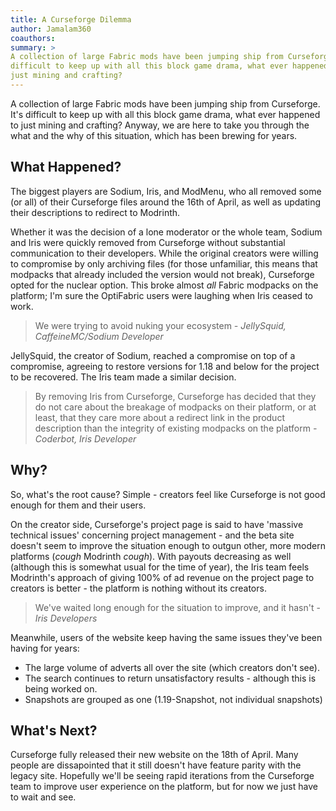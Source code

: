 ```yaml
---
title: A Curseforge Dilemma
author: Jamalam360
coauthors:
summary: >
A collection of large Fabric mods have been jumping ship from Curseforge. It's
difficult to keep up with all this block game drama, what ever happened to
just mining and crafting?
---
```


A collection of large Fabric mods have been jumping ship from Curseforge. It's
difficult to keep up with all this block game drama, what ever happened to just
mining and crafting? Anyway, we are here to take you through the what and the
why of this situation, which has been brewing for years.

## What Happened?

The biggest players are Sodium, Iris, and ModMenu, who all removed some (or all)
of their Curseforge files around the 16th of April, as well as updating their
descriptions to redirect to Modrinth.

Whether it was the decision of a lone moderator or the whole team, Sodium and
Iris were quickly removed from Curseforge without substantial communication to
their developers. While the original creators were willing to compromise by only
archiving files (for those unfamiliar, this means that modpacks that already
included the version would not break), Curseforge opted for the nuclear option.
This broke almost _all_ Fabric modpacks on the platform; I'm sure the OptiFabric
users were laughing when Iris ceased to work.

> We were trying to avoid nuking your ecosystem _- JellySquid, CaffeineMC/Sodium
> Developer_

JellySquid, the creator of Sodium, reached a compromise on top of a compromise,
agreeing to restore versions for 1.18 and below for the project to be recovered.
The Iris team made a similar decision.

> By removing Iris from Curseforge, Curseforge has decided that they do not care
> about the breakage of modpacks on their platform, or at least, that they care
> more about a redirect link in the product description than the integrity of
> existing modpacks on the platform _- Coderbot, Iris Developer_

## Why?

So, what's the root cause? Simple - creators feel like Curseforge is not good
enough for them and their users.

On the creator side, Curseforge's project page is said to have 'massive
technical issues' concerning project management - and the beta site doesn't seem
to improve the situation enough to outgun other, more modern platforms (_cough_
Modrinth _cough_). With payouts decreasing as well (although this is somewhat
usual for the time of year), the Iris team feels Modrinth's approach of giving
100% of ad revenue on the project page to creators is better - the platform is
nothing without its creators.

> We've waited long enough for the situation to improve, and it hasn't - _Iris
> Developers_

Meanwhile, users of the website keep having the same issues they've been having
for years:

- The large volume of adverts all over the site (which creators don't see).
- The search continues to return unsatisfactory results - although this is being
  worked on.
- Snapshots are grouped as one (1.19-Snapshot, not individual snapshots)

## What's Next?

Curseforge fully released their new website on the 18th of April. Many people
are dissapointed that it still doesn't have feature parity with the legacy site.
Hopefully we'll be seeing rapid iterations from the Curseforge team to improve
user experience on the platform, but for now we just have to wait and see.
